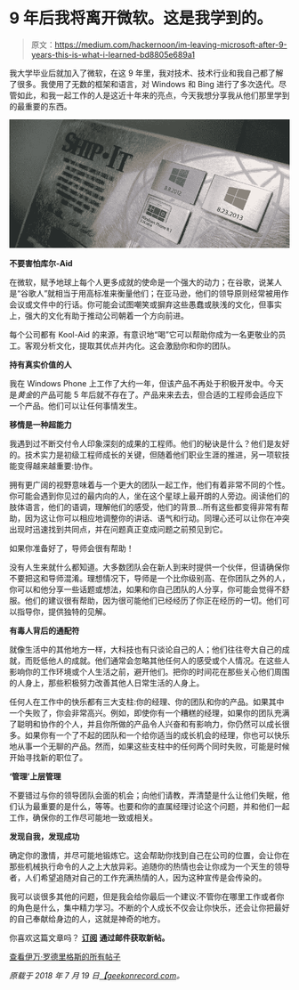 # 9 年后我将离开微软。这是我学到的。

> 原文：<https://medium.com/hackernoon/im-leaving-microsoft-after-9-years-this-is-what-i-learned-bd8805e689a1>

我大学毕业后就加入了微软，在这 9 年里，我对技术、技术行业和我自己都了解了很多。我使用了无数的框架和语言，对 Windows 和 Bing 进行了多次迭代。尽管如此，和我一起工作的人是这近十年来的亮点，今天我想分享我从他们那里学到的最重要的东西。

![](img/c6c6860a272de92423803cb404989c89.png)

**不要害怕库尔-Aid**

在微软，赋予地球上每个人更多成就的使命是一个强大的动力；在谷歌，说某人是“谷歌人”就相当于用高标准来衡量他们；在亚马逊，他们的领导原则经常被用作会议或文件中的行话。你可能会试图嘲笑或摒弃这些愚蠢或肤浅的文化，但事实上，强大的文化有助于推动公司朝着一个方向前进。

每个公司都有 Kool-Aid 的来源，有意识地“喝”它可以帮助你成为一名更敬业的员工。客观分析文化，提取其优点并内化。这会激励你和你的团队。

**持有真实价值的人**

我在 Windows Phone 上工作了大约一年，但该产品不再处于积极开发中。今天是*黄金*的产品可能 5 年后就不存在了。产品来来去去，但合适的工程师会适应下一个产品。他们可以让任何事情发生。

**移情是一种超能力**

我遇到过不断交付令人印象深刻的成果的工程师。他们的秘诀是什么？他们是友好的。技术实力是初级工程师成长的关键，但随着他们职业生涯的推进，另一项软技能变得越来越重要:协作。

拥有更广阔的视野意味着与一个更大的团队一起工作，他们有着非常不同的个性。你可能会遇到你见过的最内向的人，坐在这个星球上最开朗的人旁边。阅读他们的肢体语言，他们的语调，理解他们的感受，他们的背景…所有这些都变得非常有帮助，因为这让你可以相应地调整你的讲话、语气和行动。同理心还可以让你在冲突出现时迅速找到共同点，并在问题真正变成问题之前预见到它。

如果你准备好了，导师会很有帮助！

没有人生来就什么都知道。大多数团队会在新人到来时提供一个伙伴，但请确保你不要把这和导师混淆。理想情况下，导师是一个比你级别高、在你团队之外的人，你可以和他分享一些话题或想法，如果和你自己团队的人分享，你可能会觉得不舒服。他们的建议很有帮助，因为很可能他们已经经历了你正在经历的一切。他们可以指导你，提供独特的见解。

**有毒人背后的通配符**

就像生活中的其他地方一样，大科技也有只谈论自己的人；他们往往夸大自己的成就，而贬低他人的成就。他们通常会忽略其他任何人的感受或个人情况。在这些人影响你的工作环境或个人生活之前，避开他们。把你的时间花在那些关心他们周围的人身上，那些积极努力改善其他人日常生活的人身上。

任何人在工作中的快乐都有三大支柱:你的经理、你的团队和你的产品。如果其中一个失败了，你会非常高兴。例如，即使你有一个糟糕的经理，如果你的团队充满了聪明和协作的个人，并且你所做的产品令人兴奋和有影响力，你仍然可以成长很多。如果你有一个了不起的团队和一个给你适当的成长机会的经理，你也可以快乐地从事一个无聊的产品。然而，如果这些支柱中的任何两个同时失败，可能是时候开始寻找新的职位了。

**‘管理’上层管理**

不要错过与你的领导团队会面的机会；向他们请教，弄清楚是什么让他们失眠，他们认为最重要的是什么，等等。也要和你的直属经理讨论这个问题，并和他们一起工作，确保你的工作尽可能地一致或相关。

**发现自我，发现成功**

确定你的激情，并尽可能地锻炼它。这会帮助你找到自己在公司的位置，会让你在那些机械执行命令的人之上大放异彩。追随你的热情也会让你成为一个天生的领导者，人们希望追随对自己的工作充满热情的人，因为这种宣传是会传染的。

我可以谈很多其他的问题，但是我会给你最后一个建议:不管你在哪里工作或者你的角色是什么，集中精力学习。不断的个人成长不仅会让你快乐，还会让你把最好的自己奉献给身边的人，这就是神奇的地方。

你喜欢这篇文章吗？ [**订阅**](https://geekonrecord.com/subscribe/) **通过邮件获取新帖。**

[查看伊万·罗德里格斯的所有帖子](https://geekonrecord.com/author/irodrisa/)

*原载于 2018 年 7 月 19 日*[*【geekonrecord.com*](https://geekonrecord.com/2018/07/19/im-leaving-microsoft-after-9-years-this-is-what-i-learned/)*。*